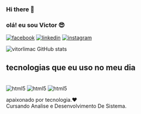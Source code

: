 ### Hi there 👋

### olá! eu sou Victor 😎

[![facebook](https://img.shields.io/badge/Facebook-1877F2?style=for-the-badge&logo=facebook&logoColor=white)](https://www.facebook.com/vitinhofacenovo/)
[![linkedin](https://img.shields.io/badge/LinkedIn-0077B5?style=for-the-badge&logo=linkedin&logoColor=white)](https://www.linkedin.com/in/victor-cavalcante-53ab6525b/)
[![instagram](https://img.shields.io/badge/Instagram-E4405F?style=for-the-badge&logo=instagram&logoColor=white)](https://www.instagram.com/viictor.cavalcantee/)

![vitorlimac GitHub stats](https://github-readme-stats.vercel.app/api?username=vitorlimac&show_icons=true&theme=radical)

## tecnologias que eu uso no meu dia 

<div style-"display: inline_block"> <br/>
<img align="center" alt="html5" src="https://img.shields.io/badge/HTML5-E34F26?style=for-the-badge&logo=html5&logoColor=white" />
<img align="center" alt="html5" src="https://img.shields.io/badge/CSS3-1572B6?style=for-the-badge&logo=css3&logoColor=white" />
<img align="center" alt="html5" src="https://img.shields.io/badge/JavaScript-F7DF1E?style=for-the-badge&logo=javascript&logoColor=black" />
<div>
  
  apaixonado por tecnologia.❤️<br/>
  Cursando Analise e Desenvolvimento De Sistema.






